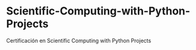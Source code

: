 # Scientific-Computing-with-Python-Projects
Certificación en Scientific Computing with Python Projects
